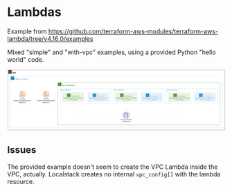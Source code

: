 # Lambdas

Example from https://github.com/terraform-aws-modules/terraform-aws-lambda/tree/v4.16.0/examples

Mixed "simple" and "with-vpc" examples, using a provided Python "hello world" code.

![output](output.png)

## Issues

The provided example doesn't seem to create the VPC Lambda inside the VPC, actually. Localstack creates no internal `vpc_config[]` with the lambda resource.
